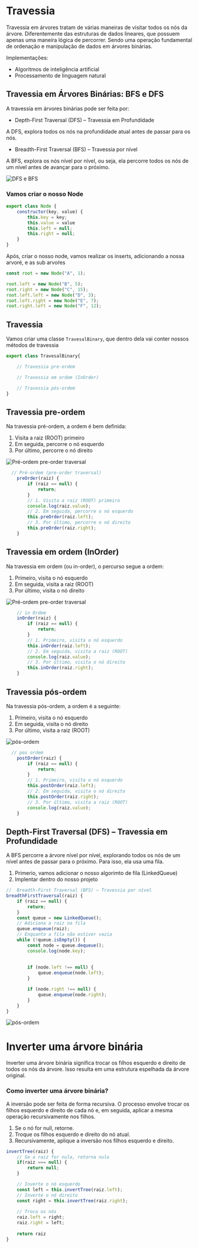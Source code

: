 # Travessia

Travessia em árvores tratam de várias maneiras de visitar todos os nós da árvore. Diferentemente das estruturas de dados lineares, que possuem apenas uma maneira lógica de percorrer. Sendo uma operação fundamental de ordenação e manipulação de dados em árvores binárias.

Implementações:

- Algoritmos de inteligência artificial
- Processamento de linguagem natural 

## Travessia em Árvores Binárias: BFS e DFS

A travessia em árvores binárias pode ser feita por:

- Depth-First Traversal (DFS) – Travessia em Profundidade

A DFS, explora todos os nós na profundidade atual antes de passar para os nós.

- Breadth-First Traversal (BFS) – Travessia por nível

A BFS, explora os nós nível por nível, ou seja, ela percorre todos os nós de um nível antes de avançar para o próximo.


![DFS e BFS](images/DFS-BFS.svg)


### Vamos criar o nosso Node


```js
export class Node {
	constructor(key, value) {
		this.key = key;
		this.value = value
		this.left = null;
		this.right = null;
	}
}
```

Após, criar o nosso node, vamos realizar os inserts, adicionando a nossa arvoré,  e as sub arvoŕes
```js
const root = new Node("A", 1);

root.left = new Node("B", 5);
root.right = new Node("C", 15);
root.left.left = new Node("D", 3);
root.left.right = new Node("E", 7);
root.right.left = new Node("F", 12);
```

## Travessia

Vamos criar uma classe `TravesalBinary`, que dentro dela vai conter nossos métodos de travessia

```js
export class TravesalBinary{

	// Travessia pre-ordem

	// Travessia em ordem (InOrder)

	// Travessia pós-ordem
} 
```

## Travessia pre-ordem

Na travessia pré-ordem, a ordem é bem definida:

1. Visita a raiz (ROOT) primeiro
2. Em seguida, percorre o nó esquerdo
3. Por último, percorre o nó direito

![Pré-ordem pre-order traversal](images/pre-order%20traversal.svg)

```js
  // Pré-ordem (pre-order traversal)
	preOrder(raiz) {
		if (raiz == null) {
			return;
		}
		// 1. Visita a raiz (ROOT) primeiro
		console.log(raiz.value);
		// 2. Em seguida, percorre o nó esquerdo
		this.preOrder(raiz.left);
		// 3. Por último, percorre o nó direito
		this.preOrder(raiz.right);
	}
```

## Travessia em ordem (InOrder)

Na travessia em ordem (ou in-order), o percurso segue a ordem:

1. Primeiro, visita o nó esquerdo
2. Em seguida, visita a raiz (ROOT)
3. Por último, visita o nó direito

![Pré-ordem pre-order traversal](images/in-order.svg)

```js
	// in Ordem
	inOrder(raiz) {
		if (raiz == null) {
			return;
		}
		// 1. Primeiro, visita o nó esquerdo
		this.inOrder(raiz.left);
		// 2. Em seguida, visita a raiz (ROOT)
		console.log(raiz.value);
		// 3. Por último, visita o nó direito
		this.inOrder(raiz.right);
	}

```

## Travessia pós-ordem

Na travessia pós-ordem, a ordem é a seguinte:

1. Primeiro, visita o nó esquerdo
2. Em seguida, visita o nó direito
3. Por último, visita a raiz (ROOT)

![pós-ordem](images/postorder.svg)

```js
  // pos ordem
	postOrder(raiz) {
		if (raiz == null) {
			return;
		}
		// 1. Primeiro, visita o nó esquerdo
		this.postOrder(raiz.left);
		// 2. Em seguida, visita o nó direito
		this.postOrder(raiz.right);
		// 3. Por último, visita a raiz (ROOT)
		console.log(raiz.value);
	}
```

## Depth-First Traversal (DFS) – Travessia em Profundidade

A BFS percorre a árvore nível por nível, explorando todos os nós de um nível antes de passar para o próximo. Para isso, ela usa uma fila.

1. Primerio, vamos adicionar o nosso algorimto de fila (LinkedQueue)
2. Implentar dentro do nosso projeto

```js
//  Breadth-First Traversal (BFS) – Travessia por nível
breadthFirstTraversal(raiz) {
	if (raiz == null) {
		return;
	}
	const queue = new LinkedQueue();
	// Adiciona a raiz na fila
	queue.enqueue(raiz);
	// Enquanto a fila não estiver vazia
	while (!queue.isEmpty()) {
		const node = queue.dequeue();
		console.log(node.key);
		
		
		if (node.left !== null) {
			queue.enqueue(node.left);
		}

		if (node.right !== null) {
			queue.enqueue(node.right);
		}
	}
}
```

![pós-ordem](images/bfs.svg)

# Inverter uma árvore binária

Inverter uma árvore binária significa trocar os filhos esquerdo e direito de todos os nós da árvore. Isso resulta em uma estrutura espelhada da árvore original.

### Como inverter uma árvore binária?

A inversão pode ser feita de forma recursiva. O processo envolve trocar os filhos esquerdo e direito de cada nó e, em seguida, aplicar a mesma operação recursivamente nos filhos.

1. Se o nó for null, retorne.
2. Troque os filhos esquerdo e direito do nó atual.
3. Recursivamente, aplique a inversão nos filhos esquerdo e direito.

```js
invertTree(raiz) {
	// Se a raiz for nula, retorna nulo
	if(raiz === null) {
		return null;
	}

	// Inverte o nó esquerdo
	const left = this.invertTree(raiz.left);
	// Inverte o nó direito
	const right = this.invertTree(raiz.right);
	
	// Troca os nós
	raiz.left = right;
	raiz.right = left;
	
	return raiz
}
```